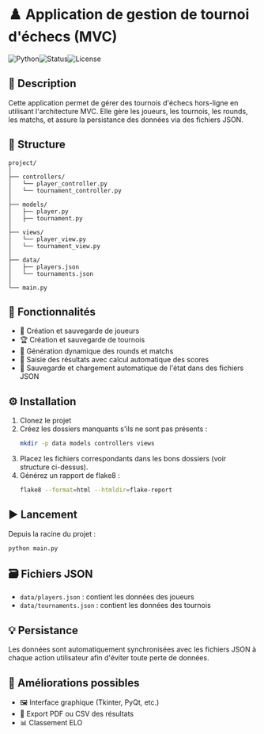 # ♟️ Application de gestion de tournoi d'échecs (MVC)

![Python](https://img.shields.io/badge/Python-3.8%2B-blue?logo=python)![Status](https://img.shields.io/badge/statut-en%20cours-yellow)![License](https://img.shields.io/badge/Licence-MIT-green)

## 📝 Description

Cette application permet de gérer des tournois d'échecs hors-ligne en utilisant l'architecture MVC. Elle gère les joueurs, les tournois, les rounds, les matchs, et assure la persistance des données via des fichiers JSON.

## 📁 Structure

```
project/
│
├── controllers/
│   └── player_controller.py
│   └── tournament_controller.py
│
├── models/
│   ├── player.py
│   ├── tournament.py
│
├── views/
│   └── player_view.py
│   └── tournament_view.py
│
├── data/
│   ├── players.json
│   └── tournaments.json
│
└── main.py
```

## 🎯 Fonctionnalités

* 👤 Création et sauvegarde de joueurs
* 🏆 Création et sauvegarde de tournois
* 🔄 Génération dynamique des rounds et matchs
* 🧮 Saisie des résultats avec calcul automatique des scores
* 💾 Sauvegarde et chargement automatique de l'état dans des fichiers JSON

## ⚙️ Installation

1. Clonez le projet
2. Créez les dossiers manquants s'ils ne sont pas présents :
   ```bash
   mkdir -p data models controllers views
   ```
3. Placez les fichiers correspondants dans les bons dossiers (voir structure ci-dessus).
4. Générez un rapport de flake8 :
   ```bash
   flake8 --format=html --htmldir=flake-report
   ```

## ▶️ Lancement

Depuis la racine du projet :

```bash
python main.py
```

## 🗃️ Fichiers JSON

* `data/players.json` : contient les données des joueurs
* `data/tournaments.json` : contient les données des tournois

## 💡 Persistance

Les données sont automatiquement synchronisées avec les fichiers JSON à chaque action utilisateur afin d'éviter toute perte de données.

## 🚀 Améliorations possibles

* 🖼️ Interface graphique (Tkinter, PyQt, etc.)
* 📄 Export PDF ou CSV des résultats
* 📊 Classement ELO
